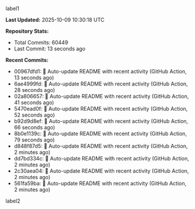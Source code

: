 
label1 
<!-- ACTIVITY_START -->
**Last Updated:** 2025-10-09 10:30:18 UTC

**Repository Stats:**
- Total Commits: 60449
- Last Commit: 13 seconds ago

**Recent Commits:**
- 00967dfd1: 🤖 Auto-update README with recent activity (GitHub Action, 13 seconds ago)
- 6ae4999fd: 🤖 Auto-update README with recent activity (GitHub Action, 28 seconds ago)
- 02a806657: 🤖 Auto-update README with recent activity (GitHub Action, 41 seconds ago)
- 5470ead0f: 🤖 Auto-update README with recent activity (GitHub Action, 52 seconds ago)
- b92d9d8ef: 🤖 Auto-update README with recent activity (GitHub Action, 66 seconds ago)
- 8b0e1139c: 🤖 Auto-update README with recent activity (GitHub Action, 79 seconds ago)
- d848f87d5: 🤖 Auto-update README with recent activity (GitHub Action, 2 minutes ago)
- dd7bd334c: 🤖 Auto-update README with recent activity (GitHub Action, 2 minutes ago)
- 2c30aea04: 🤖 Auto-update README with recent activity (GitHub Action, 2 minutes ago)
- 561fa59ba: 🤖 Auto-update README with recent activity (GitHub Action, 2 minutes ago)
<!-- ACTIVITY_END -->

label2
